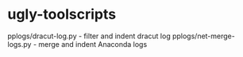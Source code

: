# ugly-toolscripts

pplogs/dracut-log.py - filter and indent dracut log
pplogs/net-merge-logs.py - merge and indent Anaconda logs
